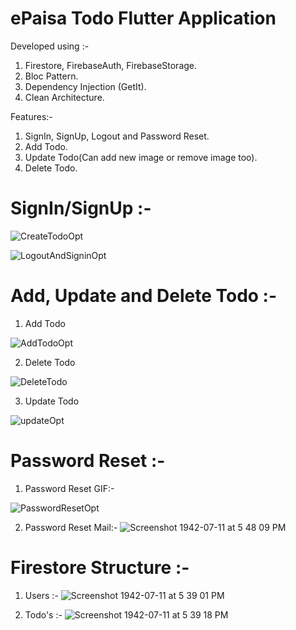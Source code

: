 # ePaisa Todo Flutter Application

Developed using :-
1. Firestore, FirebaseAuth, FirebaseStorage.
2. Bloc Pattern.
3. Dependency Injection (GetIt).
4. Clean Architecture.

Features:-
1. SignIn, SignUp, Logout and Password Reset.
2. Add Todo.
3. Update Todo(Can add new image or remove image too).
4. Delete Todo.


# SignIn/SignUp :- 

![CreateTodoOpt](https://user-images.githubusercontent.com/25646373/94992419-8987fc80-05a7-11eb-8c5e-b64ebf757ae1.gif)

![LogoutAndSigninOpt](https://user-images.githubusercontent.com/25646373/94992427-9ad10900-05a7-11eb-9858-797202a70f9d.gif)


# Add, Update and Delete Todo :-
1. Add Todo

![AddTodoOpt](https://user-images.githubusercontent.com/25646373/94992415-85f47580-05a7-11eb-9c01-893502065efc.gif)

2. Delete Todo

![DeleteTodo](https://user-images.githubusercontent.com/25646373/94992422-960c5500-05a7-11eb-9ef2-9828cd90e0a0.gif)

3. Update Todo

![updateOpt](https://user-images.githubusercontent.com/25646373/94992432-a1f81700-05a7-11eb-8753-e99e248fdd90.gif)


# Password Reset :-

1. Password Reset GIF:-

![PasswordResetOpt](https://user-images.githubusercontent.com/25646373/94992429-9dcbf980-05a7-11eb-8ff2-4530d52ea774.gif)

2. Password Reset Mail:-
![Screenshot 1942-07-11 at 5 48 09 PM](https://user-images.githubusercontent.com/25646373/94991675-2778c880-05a2-11eb-96d1-e1a62c781166.png)


# Firestore Structure :- 

1. Users :-
![Screenshot 1942-07-11 at 5 39 01 PM](https://user-images.githubusercontent.com/25646373/94991664-20ea5100-05a2-11eb-80aa-1a771e63fade.png)

2. Todo's :-
![Screenshot 1942-07-11 at 5 39 18 PM](https://user-images.githubusercontent.com/25646373/94991673-247dd800-05a2-11eb-9181-edb6d7c3a6eb.png)




